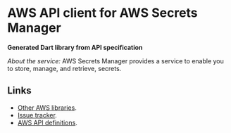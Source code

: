 # AWS API client for AWS Secrets Manager

**Generated Dart library from API specification**

*About the service:*
AWS Secrets Manager provides a service to enable you to store, manage, and
retrieve, secrets.

## Links

- [Other AWS libraries](https://github.com/agilord/aws_client/tree/master/generated).
- [Issue tracker](https://github.com/agilord/aws_client/issues).
- [AWS API definitions](https://github.com/aws/aws-sdk-js/tree/master/apis).
